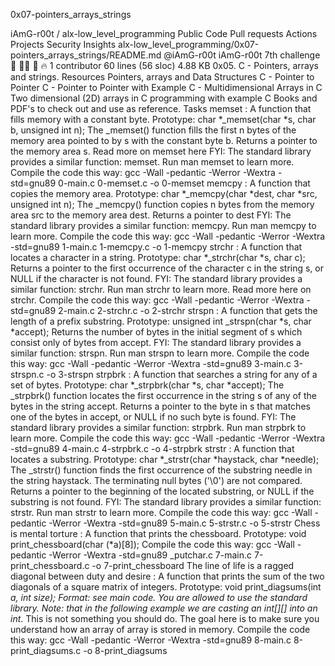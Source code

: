  0x07-pointers_arrays_strings

iAmG-r00t
/
alx-low_level_programming
Public
Code
Pull requests
Actions
Projects
Security
Insights
alx-low_level_programming/0x07-pointers_arrays_strings/README.md
@iAmG-r00t
iAmG-r00t 7th challenge 🧞 👨‍💻 🦹 🔥
 1 contributor
60 lines (56 sloc)  4.88 KB
0x05. C - Pointers, arrays and strings.
Resources
Pointers, arrays and Data Structures
C - Pointer to Pointer
C - Pointer to Pointer with Example
C - Multidimensional Arrays in C
Two dimensional (2D) arrays in C programming with example
C Books and PDF's to check out and use as reference.
Tasks
memset : A function that fills memory with a constant byte.
Prototype: char *_memset(char *s, char b, unsigned int n);
The _memset() function fills the first n bytes of the memory area pointed to by s with the constant byte b.
Returns a pointer to the memory area s.
Read more on memset here
FYI: The standard library provides a similar function: memset. Run man memset to learn more.
Compile the code this way: gcc -Wall -pedantic -Werror -Wextra -std=gnu89 0-main.c 0-memset.c -o 0-memset
memcpy : A function that copies the memory area.
Prototype: char *_memcpy(char *dest, char *src, unsigned int n);
The _memcpy() function copies n bytes from the memory area src to the memory area dest.
Returns a pointer to dest
FYI: The standard library provides a similar function: memcpy. Run man memcpy to learn more.
Compile the code this way: gcc -Wall -pedantic -Werror -Wextra -std=gnu89 1-main.c 1-memcpy.c -o 1-memcpy
strchr : A function that locates a character in a string.
Prototype: char *_strchr(char *s, char c);
Returns a pointer to the first occurrence of the character c in the string s, or NULL if the character is not found.
FYI: The standard library provides a similar function: strchr. Run man strchr to learn more.
Read more here on strchr.
Compile the code this way: gcc -Wall -pedantic -Werror -Wextra -std=gnu89 2-main.c 2-strchr.c -o 2-strchr
strspn : A function that gets the length of a prefix substring.
Prototype: unsigned int _strspn(char *s, char *accept);
Returns the number of bytes in the initial segment of s which consist only of bytes from accept.
FYI: The standard library provides a similar function: strspn. Run man strspn to learn more.
Compile the code this way: gcc -Wall -pedantic -Werror -Wextra -std=gnu89 3-main.c 3-strspn.c -o 3-strspn
strpbrk : A function that searches a string for any of a set of bytes.
Prototype: char *_strpbrk(char *s, char *accept);
The _strpbrk() function locates the first occurrence in the string s of any of the bytes in the string accept.
Returns a pointer to the byte in s that matches one of the bytes in accept, or NULL if no such byte is found.
FYI: The standard library provides a similar function: strpbrk. Run man strpbrk to learn more.
Compile the code this way: gcc -Wall -pedantic -Werror -Wextra -std=gnu89 4-main.c 4-strpbrk.c -o 4-strpbrk
strstr : A function that locates a substring.
Prototype: char *_strstr(char *haystack, char *needle);
The _strstr() function finds the first occurrence of the substring needle in the string haystack.
The terminating null bytes ('\0') are not compared.
Returns a pointer to the beginning of the located substring, or NULL if the substring is not found.
FYI: The standard library provides a similar function: strstr. Run man strstr to learn more.
Compile the code this way: gcc -Wall -pedantic -Werror -Wextra -std=gnu89 5-main.c 5-strstr.c -o 5-strstr
Chess is mental torture : A function that prints the chessboard.
Prototype: void print_chessboard(char (*a)[8]);
Compile the code this way: gcc -Wall -pedantic -Werror -Wextra -std=gnu89 _putchar.c 7-main.c 7-print_chessboard.c -o 7-print_chessboard
The line of life is a ragged diagonal between duty and desire : A function that prints the sum of the two diagonals of a square matrix of integers.
Prototype: void print_diagsums(int *a, int size);
Format: see main code.
You are allowed to use the standard library.
Note: that in the following example we are casting an int[][] into an int*.
This is not something you should do. The goal here is to make sure you understand how an array of array is stored in memory.
Compile the code this way: gcc -Wall -pedantic -Werror -Wextra -std=gnu89 8-main.c 8-print_diagsums.c -o 8-print_diagsums
